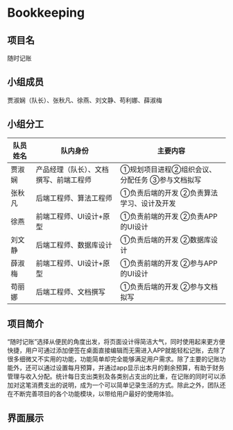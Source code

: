 # Bookkeeping
## 项目名  
随时记账  
## 小组成员
贾淑娴（队长）、张秋凡、徐燕、刘文静、苟利娜、薛淑梅  
## 小组分工
 队员姓名  | 队内身份  | 主要内容
 ---- | ----- | ------ 
 贾淑娴  | 产品经理（队长）、文档撰写、前端工程师  | ①规划项目进程②组织会议、分配任务 ③参与文档拟写
 张秋凡  | 后端工程师、算法工程师  | ①负责后端的开发 ②负责算法学习、设计及开发
 徐燕  | 前端工程师、UI设计+原型  | ①负责前端的开发 ②负责APP的UI设计
 刘文静  | 后端工程师、数据库设计  | ①负责后端的开发 ②数据库设计
 薛淑梅  | 前端工程师、UI设计+原型  | ①负责前端的开发 ②参与APP的UI设计
 苟丽娜  | 后端工程师、文档撰写  | ①负责后端的开发 ②参与文档拟写
 
## 项目简介
“随时记账”选择从便民的角度出发，将页面设计得简洁大气，同时使用起来更方便快捷，用户可通过添加便签在桌面直接编辑而无需进入APP就能轻松记账，去除了很多细微又不实用的功能，功能简单却完全能够满足用户需求。除了主要的记账功能外，还可以通过设置每月预算，并通过app显示出本月的剩余预算，有助于财务管理与收入分配。统计每日支出类别及各类别占支出的比重，在记账的同时可以添加对这笔消费支出的说明，成为一个可以简单记录生活的方式。除此之外，团队还在不断完善项目的各个功能模块，以带给用户最好的使用体验。
## 界面展示
